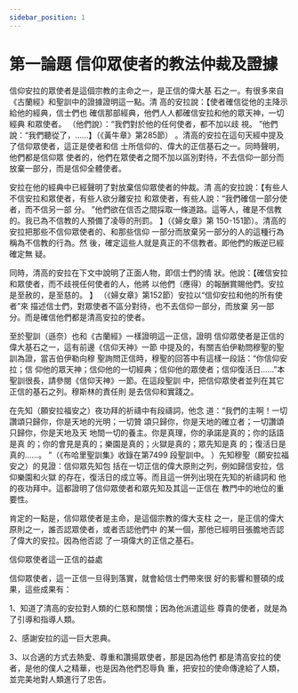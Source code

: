 ```yaml
---
sidebar_position: 1
---
```


# 第一論題 信仰眾使者的教法仲裁及證據

信仰安拉的眾使者是這個宗教的主命之一，是正信的偉大基
石之一。有很多來自《古蘭經》和聖訓中的證據證明這一點。清
高的安拉說：【使者確信從他的主降示給他的經典，信士們也
確信那部經典，他們人人都確信安拉和他的眾天神，一切經典
和眾使者。 （他們說）：“我們對於他的任何使者，都不加以歧
視。 ”他們說：“我們聽從了，……】（《黃牛章》第285節）
。清高的安拉在這句天經中提及了信仰眾使者，這正是使者和信
士所信仰的、偉大的正信基石之一。同時聲明，他們都是信仰眾
使者的，他們在眾使者之間不加以區別對待，不去信仰一部分而
放棄一部分，而是信仰全體使者。

安拉在他的經典中已經聲明了對放棄信仰眾使者的仲裁。清
高的安拉說：【有些人不信安拉和眾使者，有些人欲分離安拉
和眾使者，有些人說：“我們確信一部分使者，而不信另一部
分。 ”他們欲在信否之間採取一條道路。這等人，確是不信教
的。我已為不信教的人預備了凌辱的刑罰。 】（《婦女章》第
150-151節）。清高的安拉把那些不信仰眾使者的、和那些信仰
一部分而放棄另一部分的人的這種行為稱為不信教的行為。然
後，確定這些人就是真正的不信教者。即他們的叛逆已經確定無
疑。

同時，清高的安拉在下文中說明了正面人物，即信士們的情
狀。他說：【確信安拉和眾使者，而不歧視任何使者的人，他將
以他們（應得）的報酬賞賜他們。安拉是至赦的，是至慈的。 】
（《婦女章》第152節）安拉以“信仰安拉和他的所有使者”來
描述信士們，對眾使者不區分對待，也不去信仰一部分，而放棄
另一部分。而是確信他們都是清高安拉的使者。

至於聖訓（遜奈）也和《古蘭經》一樣證明這一正信，證明
信仰眾使者是正信的偉大基石之一，這有前邊《信仰天神》一節
中提及的，有關吉伯伊勒問穆聖的聖訓為證，當吉伯伊勒向穆
聖詢問正信時，穆聖的回答中有這樣一段話：“你信仰安拉；信
仰他的眾天神；信仰他的一切經典；信仰他的眾使者；信仰復活日……”本聖訓很長，請參閱《信仰天神》一節。在這段聖訓
中，把信仰眾使者並列在其它正信的基石之列。穆斯林的責任則
是去信仰和實踐之。

在先知（願安拉福安之）夜功拜的祈禱中有段禱詞，他念
道：“我們的主啊！一切讚頌只歸你，你是天地的光明；一切贊
頌只歸你，你是天地的確立者；一切讚頌只歸你，你是天地及天
地間一切的養主。你是真理，你的承諾是真的；你的話語是真
的；你的會見是真的；樂園是真的；火獄是真的；眾先知是真
的；復活日是真的……。 ”（《布哈里聖訓集》收錄在第7499
段聖訓中。 ）先知穆聖（願安拉福安之）的見證：信仰眾先知包
括在一切正信的偉大原則之列，例如歸信安拉，信仰樂園和火獄
的存在，復活日的成立等。而且這一併列出現在先知的祈禱詞和
他的夜功拜中。這都證明了信仰眾使者和眾先知及其這一正信在
教門中的地位的重要性。

肯定的一點是，信仰眾使者是主命，是這個宗教的偉大支柱
之一，是正信的偉大原則之一，誰否認眾使者，或者否認他們中
的某一個，那他已經明目張膽地否認了偉大的安拉。因為他否認
了一項偉大的正信之基石。

信仰眾使者這一正信的益處

信仰眾使者，這一正信一旦得到落實，就會給信士們帶來很
好的影響和豐碩的成果，這些成果有：

1、知道了清高的安拉對人類的仁慈和關懷；因為他派遣這些
尊貴的使者，就是為了引導和指導人類。

2、感謝安拉的這一巨大恩典。

3、以合適的方式去熱愛、尊重和讚揚眾使者，那是因為他們
都是清高安拉的使者，是他的僕人之精華，也是因為他們忍辱負
重，把安拉的使命傳達給了人類，並完美地對人類進行了忠告。
